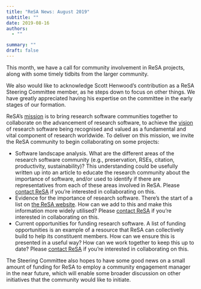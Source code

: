 ```yaml
---
title: "ReSA News: August 2019"
subtitle: ""
date: 2019-08-16
authors:
  - ""

summary: ""
draft: false
---
```


This month, we have a call for community involvement in ReSA projects, along with some
timely tidbits from the larger community.

We also would like to acknowledge Scott Henwood’s contribution as a ReSA Steering
Committee member, as he steps down to focus on other things. We have greatly appreciated
having his expertise on the committee in the early stages of our formation.

ReSA’s [mission](http://www.researchsoft.org/) is to bring research software communities together to collaborate on the
advancement of research software, to achieve the [vision](http://www.researchsoft.org/) of research software being
recognised and valued as a fundamental and vital component of research worldwide.
To deliver on this mission, we invite the ReSA community to begin collaborating on some
projects:

* Software landscape analysis. What are the different areas of the research software
community (e.g., preservation, RSEs, citation, productivity, sustainability)? This
understanding could be usefully written up into an article to educate the research
community about the importance of software, and/or used to identify if there are
representatives from each of these areas involved in ReSA. Please [contact ReSA](/contact) if you’re interested in collaborating on this.
* Evidence for the importance of research software. There’s the start of a list on [the ReSA website](http://www.researchsoft.org/resources/).
How can we add to this and make this information more widely utilised? Please [contact ReSA](/contact) if you’re interested in collaborating on this.
* Current opportunities for funding research software. A list of funding opportunities is
an example of a resource that ReSA can collectively build to help its constituent
members. How can we ensure this is presented in a useful way? How can we work
together to keep this up to date? Please [contact ReSA](/contact) if you’re interested in
collaborating on this.

The Steering Committee also hopes to have some good news on a small amount of funding
for ReSA to employ a community engagement manager in the near future, which will enable
some broader discussion on other initiatives that the community would like to initiate.

